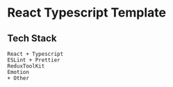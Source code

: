 # React Typescript Template

## Tech Stack
```
React + Typescript
ESLint + Prettier
ReduxToolKit
Emotion
+ Other
```